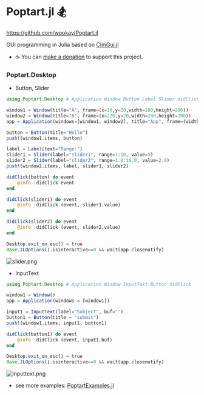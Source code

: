 # Poptart.jl 🏂

<https://github.com/wookay/Poptart.jl>

GUI programming in Julia based on [CImGui.jl](https://github.com/Gnimuc/CImGui.jl)

 * ☕️   You can [make a donation](https://wookay.github.io/donate/) to support this project.


### Poptart.Desktop

 * Button, Slider

```julia
using Poptart.Desktop # Application Window Button Label Slider didClick

window1 = Window(title="A", frame=(x=10,y=20,width=200,height=200))
window2 = Window(title="B", frame=(x=220,y=20,width=200,height=200))
app = Application(windows=[window1, window2], title="App", frame=(width=430, height=300))

button = Button(title="Hello")
push!(window1.items, button)

label = Label(text="Range:")
slider1 = Slider(label="slider1", range=1:10, value=5)
slider2 = Slider(label="slider2", range=1.0:10.0, value=2.0)
push!(window2.items, label, slider1, slider2)

didClick(button) do event
    @info :didClick event
end

didClick(slider1) do event
    @info :didClick (event, slider1.value)
end

didClick(slider2) do event
    @info :didClick (event, slider2.value)
end

Desktop.exit_on_esc() = true
Base.JLOptions().isinteractive==0 && wait(app.closenotify)
```

![slider.png](https://wookay.github.io/docs/Poptart.jl/assets/poptart/slider.png)

 * InputText

```julia
using Poptart.Desktop # Application Window InputText Button didClick

window1 = Window()
app = Application(windows = [window1])

input1 = InputText(label="Subject", buf="")
button1 = Button(title = "submit")
push!(window1.items, input1, button1)

didClick(button1) do event
    @info :didClick (event, input1.buf)
end

Desktop.exit_on_esc() = true
Base.JLOptions().isinteractive==0 && wait(app.closenotify)
```

![inputtext.png](https://wookay.github.io/docs/Poptart.jl/assets/poptart/inputtext.png)

* see more examples: [PoptartExamples.jl](https://github.com/wookay/PoptartExamples.jl/tree/master/examples)
